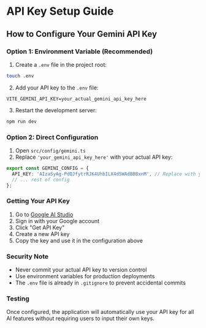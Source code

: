 # API Key Setup Guide

## How to Configure Your Gemini API Key

### Option 1: Environment Variable (Recommended)

1. Create a `.env` file in the project root:
```bash
touch .env
```

2. Add your API key to the `.env` file:
```
VITE_GEMINI_API_KEY=your_actual_gemini_api_key_here
```

3. Restart the development server:
```bash
npm run dev
```

### Option 2: Direct Configuration

1. Open `src/config/gemini.ts`
2. Replace `'your_gemini_api_key_here'` with your actual API key:
```typescript
export const GEMINI_CONFIG = {
  API_KEY: 'AIzaSyAg-PdQJfytrRJK4UhbILX4d5WAdBBBxnM', // Replace with your real API key
  // ... rest of config
};
```

### Getting Your API Key

1. Go to [Google AI Studio](https://ai.google.dev)
2. Sign in with your Google account
3. Click "Get API Key"
4. Create a new API key
5. Copy the key and use it in the configuration above

### Security Note

- Never commit your actual API key to version control
- Use environment variables for production deployments
- The `.env` file is already in `.gitignore` to prevent accidental commits

### Testing

Once configured, the application will automatically use your API key for all AI features without requiring users to input their own keys.
